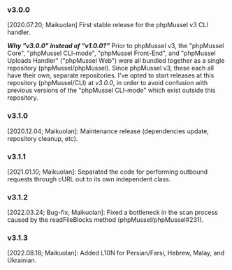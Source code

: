 ### v3.0.0

[2020.07.20; Maikuolan] First stable release for the phpMussel v3 CLI handler.

__*Why "v3.0.0" instead of "v1.0.0?"*__ Prior to phpMussel v3, the "phpMussel Core", "phpMussel CLI-mode", "phpMussel Front-End", and "phpMussel Uploads Handler" ("phpMussel Web") were all bundled together as a single repository (phpMussel/phpMussel). Since phpMussel v3, these each all have their own, separate repositories. I've opted to start releases at this repository (phpMussel/CLI) at *v3.0.0*, in order to avoid confusion with previous versions of the "phpMussel CLI-mode" which exist outside this repository.

### v3.1.0

[2020.12.04; Maikuolan]: Maintenance release (dependencies update, repository cleanup, etc).

### v3.1.1

[2021.01.10; Maikuolan]: Separated the code for performing outbound requests through cURL out to its own independent class.

### v3.1.2

[2022.03.24; Bug-fix; Maikuolan]: Fixed a bottleneck in the scan process caused by the readFileBlocks method (phpMussel/phpMussel#231).

### v3.1.3

[2022.08.18; Maikuolan]: Added L10N for Persian/Farsi, Hebrew, Malay, and Ukrainian.
